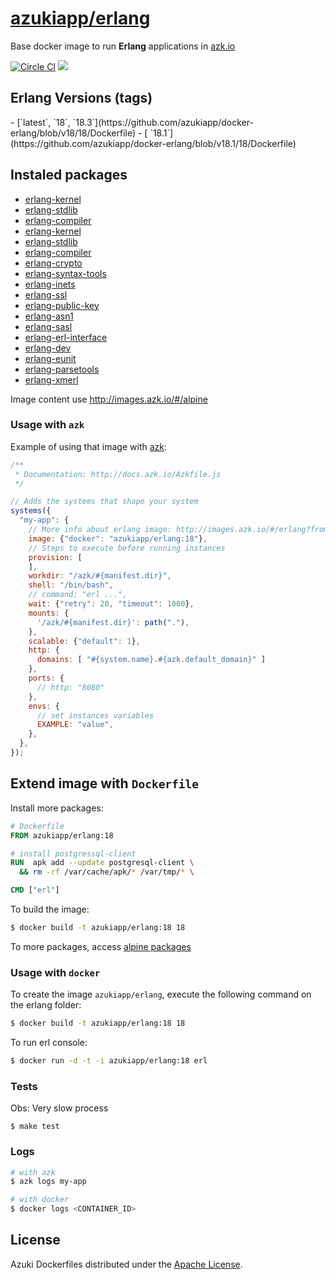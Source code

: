 [azukiapp/erlang](http://images.azk.io/#/erlang)
==================

Base docker image to run **Erlang** applications in [azk.io][azk]

[![Circle CI][circleci-badge]][circleci]
[![][imagelayers-badge]][imagelayers]

Erlang Versions (tags)
---

<versions>
- [`latest`, `18`, `18.3`](https://github.com/azukiapp/docker-erlang/blob/v18/18/Dockerfile)
- [                `18.1`](https://github.com/azukiapp/docker-erlang/blob/v18.1/18/Dockerfile)
</versions>

Instaled packages
---

- [erlang-kernel       ](https://pkgs.alpinelinux.org/package/v3.4/community/x86_64/erlang-kernel       )
- [erlang-stdlib       ](https://pkgs.alpinelinux.org/package/v3.4/community/x86_64/erlang-stdlib       )
- [erlang-compiler     ](https://pkgs.alpinelinux.org/package/v3.4/community/x86_64/erlang-compiler     )
- [erlang-kernel       ](https://pkgs.alpinelinux.org/package/v3.4/community/x86_64/erlang-kernel       )
- [erlang-stdlib       ](https://pkgs.alpinelinux.org/package/v3.4/community/x86_64/erlang-stdlib       )
- [erlang-compiler     ](https://pkgs.alpinelinux.org/package/v3.4/community/x86_64/erlang-compiler     )
- [erlang-crypto       ](https://pkgs.alpinelinux.org/package/v3.4/community/x86_64/erlang-crypto       )
- [erlang-syntax-tools ](https://pkgs.alpinelinux.org/package/v3.4/community/x86_64/erlang-syntax-tools )
- [erlang-inets        ](https://pkgs.alpinelinux.org/package/v3.4/community/x86_64/erlang-inets        )
- [erlang-ssl          ](https://pkgs.alpinelinux.org/package/v3.4/community/x86_64/erlang-ssl          )
- [erlang-public-key   ](https://pkgs.alpinelinux.org/package/v3.4/community/x86_64/erlang-public-key   )
- [erlang-asn1         ](https://pkgs.alpinelinux.org/package/v3.4/community/x86_64/erlang-asn1         )
- [erlang-sasl         ](https://pkgs.alpinelinux.org/package/v3.4/community/x86_64/erlang-sasl         )
- [erlang-erl-interface](https://pkgs.alpinelinux.org/package/v3.4/community/x86_64/erlang-erl-interface)
- [erlang-dev          ](https://pkgs.alpinelinux.org/package/v3.4/community/x86_64/erlang-dev          )
- [erlang-eunit        ](https://pkgs.alpinelinux.org/package/v3.4/community/x86_64/erlang-eunit        )
- [erlang-parsetools   ](https://pkgs.alpinelinux.org/package/v3.4/community/x86_64/erlang-parsetools   )
- [erlang-xmerl        ](https://pkgs.alpinelinux.org/package/v3.4/community/x86_64/erlang-xmerl        )

Image content use http://images.azk.io/#/alpine

### Usage with `azk`

Example of using that image with [azk][azk]:

```js
/**
 * Documentation: http://docs.azk.io/Azkfile.js
 */

// Adds the systems that shape your system
systems({
  "my-app": {
    // More info about erlang image: http://images.azk.io/#/erlang?from=images-azkfile-erlang
    image: {"docker": "azukiapp/erlang:18"},
    // Steps to execute before running instances
    provision: [
    ],
    workdir: "/azk/#{manifest.dir}",
    shell: "/bin/bash",
    // command: "erl ...",
    wait: {"retry": 20, "timeout": 1000},
    mounts: {
      '/azk/#{manifest.dir}': path("."),
    },
    scalable: {"default": 1},
    http: {
      domains: [ "#{system.name}.#{azk.default_domain}" ]
    },
    ports: {
      // http: "8080"
    },
    envs: {
      // set instances variables
      EXAMPLE: "value",
    },
  },
});
```

## Extend image with `Dockerfile`

Install more packages:

```dockerfile
# Dockerfile
FROM azukiapp/erlang:18

# install postgressql-client
RUN  apk add --update postgresql-client \
  && rm -rf /var/cache/apk/* /var/tmp/* \

CMD ["erl"]
```

To build the image:

```sh
$ docker build -t azukiapp/erlang:18 18
```

To more packages, access [alpine packages][alpine-packages]

### Usage with `docker`

To create the image `azukiapp/erlang`, execute the following command on the erlang folder:

```sh
$ docker build -t azukiapp/erlang:18 18
```

To run erl console:

```sh
$ docker run -d -t -i azukiapp/erlang:18 erl
```

### Tests

Obs: Very slow process

```
$ make test
```

### Logs

```sh
# with azk
$ azk logs my-app

# with docker
$ docker logs <CONTAINER_ID>
```

## License

Azuki Dockerfiles distributed under the [Apache License][license].

[azk]: http://azk.io
[alpine-packages]: http://pkgs.alpinelinux.org/

[issues]: https://github.com/azukiapp/docker-erlang/issues

[circleci]: https://circleci.com/gh/azukiapp/docker-erlang
[circleci-badge]: https://circleci.com/gh/azukiapp/docker-erlang.svg?style=svg

[imagelayers]: https://imagelayers.io/?images=azukiapp/erlang:latest,azukiapp/erlang:18,azukiapp/erlang:18.3,azukiapp/erlang:18.1
[imagelayers-badge]: https://imagelayers.io/badge/azukiapp/erlang:latest.svg

[license]: https://github.com/azukiapp/docker-erlang/blob/master/LICENSE
